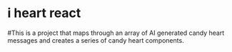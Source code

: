 # i heart react

#This is a project that maps through an array of AI generated candy heart messages and creates a series of candy heart components.
